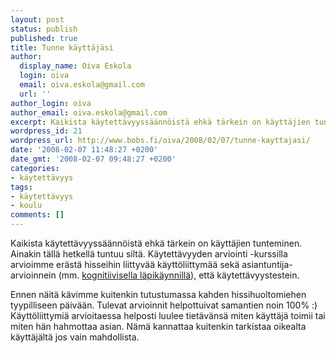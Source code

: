 ```yaml
---
layout: post
status: publish
published: true
title: Tunne käyttäjäsi
author:
  display_name: Oiva Eskola
  login: oiva
  email: oiva.eskola@gmail.com
  url: ''
author_login: oiva
author_email: oiva.eskola@gmail.com
excerpt: Kaikista käytettävyyssäännöistä ehkä tärkein on käyttäjien tunteminen.
wordpress_id: 21
wordpress_url: http://www.bobs.fi/oiva/2008/02/07/tunne-kayttajasi/
date: '2008-02-07 11:48:27 +0200'
date_gmt: '2008-02-07 09:48:27 +0200'
categories:
- käytettävyys
tags:
- käytettävyys
- koulu
comments: []
---
```

<p>Kaikista käytettävyyssäännöistä ehkä tärkein on käyttäjien tunteminen. Ainakin tällä hetkellä tuntuu siltä. Käytettävyyden arviointi -kurssilla arvioimme erästä hisseihin liittyvää käyttöliittymää sekä asiantuntija-arvioinnein (mm. <a href="http://en.wikipedia.org/wiki/Cognitive_walkthrough">kognitiivisella läpikäynnillä</a>), että käytettävyystestein.</p>
<p>Ennen näitä kävimme kuitenkin tutustumassa kahden hissihuoltomiehen tyypilliseen päivään. Tulevat arvioinnit helpottuivat samantien noin 100% :) Käyttöliittymiä arvioitaessa helposti luulee tietävänsä miten käyttäjä toimii tai miten hän hahmottaa asian. Nämä kannattaa kuitenkin tarkistaa oikealta käyttäjältä jos vain mahdollista.</p>
